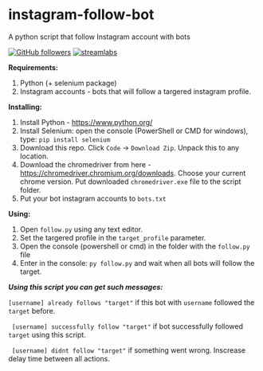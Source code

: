 # instagram-follow-bot
A python script that follow Instagram account with bots

[![GitHub followers](https://img.shields.io/github/followers/Gunthersuper?label=Follow&style=social)](https://github.com/Gunthersuper)
[![streamlabs](https://img.shields.io/badge/Donate-%241-red)](https://streamlabs.com/gunther2/tip)

**Requirements:**
1. Python (+ selenium package)
2. Instagram accounts - bots that will follow a targered instagram profile.

**Installing:**
1. Install Python - https://www.python.org/
2. Install Selenium: open the console (PowerShell or CMD for windows), type: `pip install selenium`
3. Download this repo. Click `Code` -> `Download Zip`. Unpack this to any location.
4. Download the chromedriver from here - https://chromedriver.chromium.org/downloads. Choose your current chrome version. Put downloaded `chromedriver.exe` file to the script folder.
5. Put your bot instagram accounts to `bots.txt`

**Using:**
1. Open `follow.py` using any text editor.
2. Set the targered profile in the `target_profile` parameter.
3. Open the console (powershell or cmd) in the folder with the `follow.py` file
4. Enter in the console: `py follow.py` and wait when all bots will follow the target.

***Using this script you can get such messages:***

``[username] already follows "target"``  if this bot with `username` followed the `target` before.

`` [username] successfully follow "target"``  if bot successfully followed `target` using this script.

`` [username] didnt follow "target"``  if something went wrong. Inscrease delay time between all actions.
